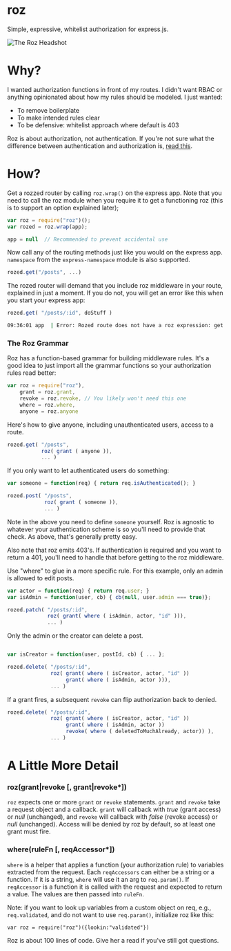 roz
===
Simple, expressive, whitelist authorization for express.js.

![The Roz Headshot](https://raw.github.com/nomic/roz/master/roz-night-court.jpg)

Why?
====
I wanted authorization functions in front of my routes.  I didn't want RBAC
or anything opinionated about how my rules should be modeled.  I just wanted:

* To remove boilerplate
* To make intended rules clear
* To be defensive: whitelist approach where default is 403

Roz is about authorization, not authentication.  If you're not sure what the
difference between authentication and authorization is,
[read this](http://en.wikipedia.org/wiki/Authentication#Authorization).

How?
====
Get a rozzed router by calling ```roz.wrap()``` on the express app.  Note
that you need to call the roz module when you require it to get a functioning
roz (this is to support an option explained later);
```js
var roz = require("roz")();
var rozed = roz.wrap(app);

app = null  // Recommended to prevent accidental use
```

Now call any of the routing methods just like you would on the express app.
```namespace``` from the ```express-namespace``` module is also supported.

```js
rozed.get("/posts", ...)
```

The rozed router will demand that you include roz middleware in your route,
explained in just a moment.  If you do not, you will get an error like this when
you start your express app:

```js
rozed.get( "/posts/:id", doStuff )
```
```bash
09:36:01 app  | Error: Rozed route does not have a roz expression: get /posts/:id
```


### The Roz Grammar

Roz has a function-based grammar for building middleware rules. It's a good
idea to just import all the grammar functions so your authorization rules
read better:
```js
var roz = require("roz"),
    grant = roz.grant,
    revoke = roz.revoke, // You likely won't need this one
    where = roz.where,
    anyone = roz.anyone
```

Here's how to give anyone, including unauthenticated users, access to a route.
```js
rozed.get( "/posts",
           roz( grant ( anyone )),
           ... )
```

If you only want to let authenticated users do something:
```js
var someone = function(req) { return req.isAuthenticated(); }

rozed.post( "/posts",
            roz( grant ( someone )),
            ... )
```

Note in the above you need to define ```someone``` yourself.  Roz is agnostic to
whatever your authentication scheme is so you'll need to provide that check.  As
above, that's generally pretty easy.

Also note that roz emits 403's.  If authentication is required and you want to
return a 401, you'll need to handle that before getting to the roz middleware.


Use "where" to glue in a more specific rule.  For this example, only
an admin is allowed to edit posts.
```js
var actor = function(req) { return req.user; }
var isAdmin = function(user, cb) { cb(null, user.admin === true)};

rozed.patch( "/posts/:id",
             roz( grant( where ( isAdmin, actor, "id" ))),
             ... )
```

Only the admin or the creator can delete a post.
```js

var isCreator = function(user, postId, cb) { ... };

rozed.delete( "/posts/:id",
              roz( grant( where ( isCreator, actor, "id" ))
                   grant( where ( isAdmin, actor ))),
              ... )
```

If a grant fires, a subsequent ```revoke``` can flip authorization back
to denied.
```js
rozed.delete( "/posts/:id",
              roz( grant( where ( isCreator, actor, "id" ))
                   grant( where ( isAdmin, actor ))
                   revoke( where ( deletedToMuchAlready, actor)) ),
              ... )
```

A Little More Detail
====================

### roz(grant|revoke [, grant|revoke*])
```roz``` expects one or more ```grant``` or ```revoke``` statements.  ```grant```
and ```revoke``` take a request object and a callback.  ```grant``` will callback
with *true* (grant access) or *null* (unchanged), and ```revoke``` will callback with
*false* (revoke access) or *null* (unchanged).  Access will be denied by roz by
default, so at least one grant must fire.

### where(ruleFn [, reqAccessor*])
```where``` is a helper that applies a function (your authorization rule) to
variables extracted from the request.  Each ```reqAccessors``` can either be a
string or a function.  If it is a string, ```where``` will use it an arg to
```req.param()```.  If ```reqAccessor``` is a function it is called with the
request and expected to return a value.  The values are then passed into
```ruleFn```.

Note: if you want to look up variables from a custom object on req, e.g.,
```req.validated```, and do not want to use ```req.param()```, initialize
roz like this:
```
var roz = require("roz")({lookin:"validated"})
```

Roz is about 100 lines of code.  Give her a read if you've still got questions.

